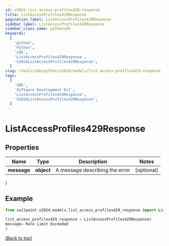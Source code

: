 ```yaml
---
id: v2024-list-access-profiles429-response
title: ListAccessProfiles429Response
pagination_label: ListAccessProfiles429Response
sidebar_label: ListAccessProfiles429Response
sidebar_class_name: pythonsdk
keywords:
  [
    'python',
    'Python',
    'sdk',
    'ListAccessProfiles429Response',
    'V2024ListAccessProfiles429Response',
  ]
slug: /tools/sdk/python/v2024/models/list-access-profiles429-response
tags:
  [
    'SDK',
    'Software Development Kit',
    'ListAccessProfiles429Response',
    'V2024ListAccessProfiles429Response',
  ]
---
```


# ListAccessProfiles429Response

## Properties

| Name        | Type       | Description                    | Notes      |
| ----------- | ---------- | ------------------------------ | ---------- |
| **message** | **object** | A message describing the error | [optional] |

}

## Example

```python
from sailpoint.v2024.models.list_access_profiles429_response import ListAccessProfiles429Response

list_access_profiles429_response = ListAccessProfiles429Response(
message= Rate Limit Exceeded
)

```

[[Back to top]](#)
